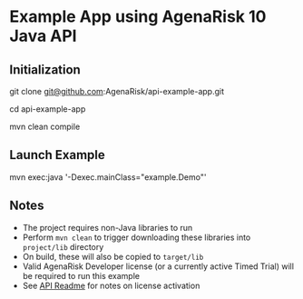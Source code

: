 # Example App using AgenaRisk 10 Java API

## Initialization

git clone git@github.com:AgenaRisk/api-example-app.git

cd api-example-app

mvn clean compile

## Launch Example

mvn exec:java '-Dexec.mainClass="example.Demo"'

## Notes

* The project requires non-Java libraries to run
* Perform `mvn clean` to trigger downloading these libraries into `project/lib` directory
* On build, these will also be copied to `target/lib`
* Valid AgenaRisk Developer license (or a currently active Timed Trial) will be required to run this example
* See [API Readme](https://github.com/AgenaRisk/api/blob/master/README.md) for notes on license activation